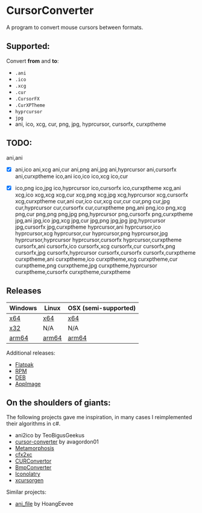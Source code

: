 ﻿# CursorConverter

A program to convert mouse cursors between formats.

## Supported:

Convert **from** and **to**:
<div>

- `.ani`
- `.ico`
- `.xcg`
- `.cur`
- `.CursorFX`
- `.CurXPTheme`
- `hyprcursor`
- `jpg`
- ani, ico, xcg, cur, png, jpg, hyprcursor, cursorfx, curxptheme

## TODO:
ani,ani
- [x] ani,ico
ani,xcg
ani,cur
ani,png
ani,jpg
ani,hyprcursor
ani,cursorfx
ani,curxptheme
ico,ani
ico,ico
ico,xcg
ico,cur
- [x] ico,png
ico,jpg
ico,hyprcursor
ico,cursorfx
ico,curxptheme
xcg,ani
xcg,ico
xcg,xcg
xcg,cur
xcg,png
xcg,jpg
xcg,hyprcursor
xcg,cursorfx
xcg,curxptheme
cur,ani
cur,ico
cur,xcg
cur,cur
cur,png
cur,jpg
cur,hyprcursor
cur,cursorfx
cur,curxptheme
png,ani
png,ico
png,xcg
png,cur
png,png
png,jpg
png,hyprcursor
png,cursorfx
png,curxptheme
jpg,ani
jpg,ico
jpg,xcg
jpg,cur
jpg,png
jpg,jpg
jpg,hyprcursor
jpg,cursorfx
jpg,curxptheme
hyprcursor,ani
hyprcursor,ico
hyprcursor,xcg
hyprcursor,cur
hyprcursor,png
hyprcursor,jpg
hyprcursor,hyprcursor
hyprcursor,cursorfx
hyprcursor,curxptheme
cursorfx,ani
cursorfx,ico
cursorfx,xcg
cursorfx,cur
cursorfx,png
cursorfx,jpg
cursorfx,hyprcursor
cursorfx,cursorfx
cursorfx,curxptheme
curxptheme,ani
curxptheme,ico
curxptheme,xcg
curxptheme,cur
curxptheme,png
curxptheme,jpg
curxptheme,hyprcursor
curxptheme,cursorfx
curxptheme,curxptheme


## Releases

| Windows  | Linux | OSX (semi-supported) |
| ------------- | ------------- | ------------- |
| [x64]( ) | [x64]( ) | [x64]( )
| [x32]( ) | N/A | N/A |
| [arm64]( ) | [arm64]( ) | [arm64]( ) |

Additional releases:
- [Flatpak]()
- [RPM]()
- [DEB]()
- [AppImage]()

## On the shoulders of giants:
The following projects gave me inspiration, in many cases I reimplemented their algorithms in c#.

- ani2ico by TeoBigusGeekus
- [cursor-converter](https://github.com/avagordon01/cursor-converter) by avagordon01
- [Metamorphosis](https://github.com/SystemRage/Metamorphosis)
- [cfx2xc](https://github.com/coolwanglu/cfx2xc)
- [CURConvertor](https://github.com/CactusCata/CURConvertor)
- [BmpConverter](https://github.com/AM71113363/BmpConverter)
- [Iconolatry](https://github.com/SystemRage/Iconolatry)
- [xcursorgen](https://gitlab.freedesktop.org/xorg/app/xcursorgen)


Similar projects:
- [ani_file](https://github.com/HoangEevee/ani_file) by HoangEevee